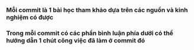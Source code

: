 ### Mỗi commit là 1 bài học tham khảo dựa trên các nguồn và kinh nghiệm có được
### Trong mỗi commit có các phần bình luận phía dưới có thể hướng dẫn 1 chút công việc đã làm ở commit đó
